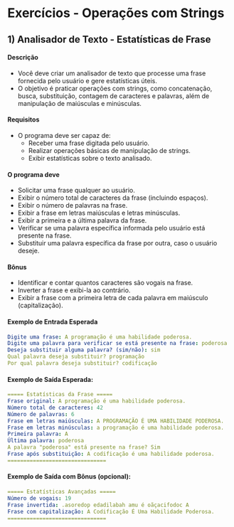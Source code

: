 # Exercícios - Operações com Strings

## 1) Analisador de Texto - Estatísticas de Frase

#### Descrição

- Você deve criar um analisador de texto que processe uma frase fornecida pelo usuário e gere estatísticas úteis. 
- O objetivo é praticar operações com strings, como concatenação, busca, substituição, contagem de caracteres e palavras, além de manipulação de maiúsculas e minúsculas.

#### Requisitos

- O programa deve ser capaz de:
    - Receber uma frase digitada pelo usuário.
    - Realizar operações básicas de manipulação de strings.
    - Exibir estatísticas sobre o texto analisado.

#### O programa deve

- Solicitar uma frase qualquer ao usuário.
- Exibir o número total de caracteres da frase (incluindo espaços).
- Exibir o número de palavras na frase.
- Exibir a frase em letras maiúsculas e letras minúsculas.
- Exibir a primeira e a última palavra da frase.
- Verificar se uma palavra específica informada pelo usuário está presente na frase.
- Substituir uma palavra específica da frase por outra, caso o usuário deseje.

#### Bônus

- Identificar e contar quantos caracteres são vogais na frase.
- Inverter a frase e exibi-la ao contrário.
- Exibir a frase com a primeira letra de cada palavra em maiúsculo (capitalização).

#### Exemplo de Entrada Esperada

~~~yaml
Digite uma frase: A programação é uma habilidade poderosa.  
Digite uma palavra para verificar se está presente na frase: poderosa  
Deseja substituir alguma palavra? (sim/não): sim  
Qual palavra deseja substituir? programação  
Por qual palavra deseja substituir? codificação
~~~

#### Exemplo de Saída Esperada:

~~~yaml
===== Estatísticas da Frase =====
Frase original: A programação é uma habilidade poderosa.
Número total de caracteres: 42
Número de palavras: 6
Frase em letras maiúsculas: A PROGRAMAÇÃO É UMA HABILIDADE PODEROSA.
Frase em letras minúsculas: a programação é uma habilidade poderosa.
Primeira palavra: A
Última palavra: poderosa
A palavra "poderosa" está presente na frase? Sim
Frase após substituição: A codificação é uma habilidade poderosa.
===============================
~~~

#### Exemplo de Saída com Bônus (opcional):

~~~yaml
===== Estatísticas Avançadas =====
Número de vogais: 19
Frase invertida: .asoredop edadilabah amu é oãçacifodoc A
Frase com capitalização: A Codificação É Uma Habilidade Poderosa.
===============================
~~~
